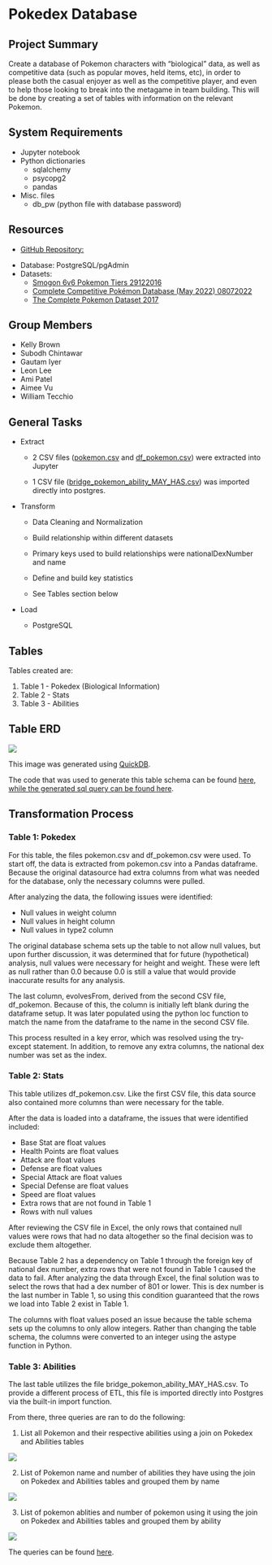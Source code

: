 # Pokedex Database
## Project Summary
<p> Create a database of Pokemon characters with “biological” data, as well as competitive data (such as popular moves, held items, etc), in order to please both the casual enjoyer as well as the competitive player, and even to help those looking to break into the metagame in team building. This will be done by creating a set of tables with information on the relevant Pokemon.</p>

## System Requirements
* Jupyter notebook 
* Python dictionaries
    - sqlalchemy
    - psycopg2
    - pandas
* Misc. files
	- db_pw (python file with database password)

## Resources
* <p><a href="https://github.com/akpatell/project_2_poke_decks.git ">GitHub Repository:</a></p>
* Database: PostgreSQL/pgAdmin
* Datasets:
	- <a href="https://www.kaggle.com/datasets/notgibs/smogon-6v6-pokemon-tiers">Smogon 6v6 Pokemon Tiers 29122016</a>
	- <a href="https://www.kaggle.com/datasets/giorgiocarbone/complete-competitive-pokmon-datasets-may-2022?select=df_items.csv">Complete Competitive Pokémon Database (May 2022) 08072022</a>
	- <a href="https://www.kaggle.com/datasets/rounakbanik/pokemon">The Complete Pokemon Dataset 2017</a>

## Group Members
* Kelly Brown
* Subodh Chintawar
* Gautam Iyer
* Leon Lee
* Ami Patel
* Aimee Vu
* William Tecchio

## General Tasks
* Extract
	- 2 CSV files (<a href="resources/pokemon.csv">pokemon.csv</a> and <a href="resources/df_pokemon.csv">df_pokemon.csv</a>) were extracted into Jupyter
	
    - 1 CSV file (<a href="resources/bridge_pokemon_ability_MAY_HAS.csv">bridge_pokemon_ability_MAY_HAS.csv</a>) was imported directly into postgres.
    
* Transform 
	- Data Cleaning and Normalization
        
	- Build relationship within different datasets
    - Primary keys used to build relationships were nationalDexNumber and name
      
	- Define and build key statistics 
      
	- See Tables section below
* Load
	- PostgreSQL

## Tables
<p>Tables created are: </p>

1. Table 1 - Pokedex (Biological Information)
2. Table 2 - Stats
3. Table 3 - Abilities

## Table ERD
<img src="PokeDex_db.png">

This image was generated using <a href="https://www.quickdatabasediagrams.com/">QuickDB</a>.

The code that was used to generate this table schema can be found <a href="QuickDB ERD Code.txt">here, while the generated sql query can be found <a href="pokedex.sql">here</a>.

## Transformation Process
### Table 1: Pokedex
<p>For this table, the files pokemon.csv and df_pokemon.csv were used. To start off, the data is extracted from pokemon.csv into a Pandas dataframe. Because the original datasource had extra columns from what was needed for the database, only the necessary columns were pulled.</p>

<p>After analyzing the data, the following issues were identified:</p>

* Null values in weight column
* Null values in height column
* Null values in type2 column

<p>The original database schema sets up the table to not allow null values, but upon further discussion, it was determined that for future (hypothetical) analysis, null values were necessary for height and weight. These were left as null rather than 0.0 because 0.0 is still a value that would provide inaccurate results for any analysis.</p>

<p>The last column, evolvesFrom, derived from the second CSV file, df_pokemon. Because of this, the column is initially left blank during the dataframe setup. It was later populated using the python loc function to match the name from the dataframe to the name in the second CSV file.</p>

<p>This process resulted in a key error, which was resolved using the try-except statement. In addition, to remove any extra columns, the national dex number was set as the index.</p>

### Table 2: Stats
<p>This table utilizes df_pokemon.csv. Like the first CSV file, this data source also contained more columns than were necessary for the table.</p>

<p>After the data is loaded into a dataframe, the issues that were identified included:</p>

* Base Stat are float values
* Health Points are float values
* Attack are float values
* Defense are float values
* Special Attack are float values
* Special Defense are float values
* Speed are float values
* Extra rows that are not found in Table 1
* Rows with null values

<p>After reviewing the CSV file in Excel, the only rows that contained null values were rows that had no data altogether so the final decision was to exclude them altogether.</p>

<p>Because Table 2 has a dependency on Table 1 through the foreign key of national dex number, extra rows that were not found in Table 1 caused the data to fail. After analyzing the data through Excel, the final solution was to select the rows that had a dex number of 801 or lower. This is dex number is the last number in Table 1, so using this condition guaranteed that the rows we load into Table 2 exist in Table 1.</p>

<p>The columns with float values posed an issue because the table schema sets up the columns to only allow integers. Rather than changing the table schema, the columns were converted to an integer using the astype function in Python.</p>

### Table 3: Abilities
<p>The last table utilizes the file bridge_pokemon_ability_MAY_HAS.csv. To provide a different process of ETL, this file is imported directly into Postgres via the built-in import function.</p>

<p>From there, three queries are ran to do the following:</p>

1. List all Pokemon and their respective abilities using a join on Pokedex and Abilities tables
<img src="Query1.png">

2. List of Pokemon name and number of abilities they have using the join on Pokedex and Abilities tables and grouped them by name
<img src="Query2.png">

3. List of pokemon ablities and number of pokemon using it using the join on Pokedex and Abilities tables and grouped them by ability
<img src="Query3.png">

<p>The queries can be found <a href="PokeDexQueries.sql">here</a>.</p>
